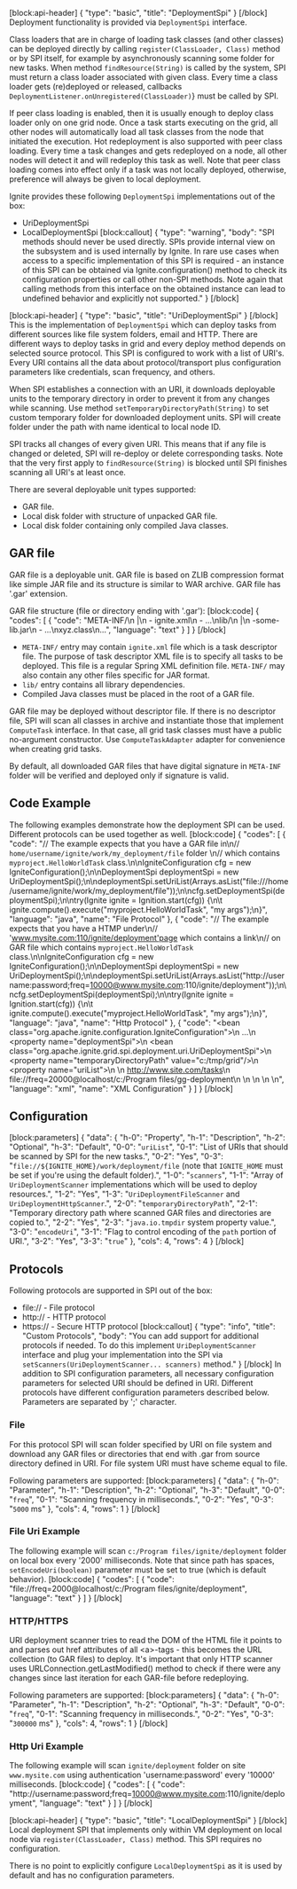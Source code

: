 [block:api-header]
{
  "type": "basic",
  "title": "DeploymentSpi"
}
[/block]
Deployment functionality is provided via `DeploymentSpi` interface.

Class loaders that are in charge of loading task classes (and other classes) can be deployed directly by calling `register(ClassLoader, Class)` method or by SPI itself, for example by asynchronously scanning some folder for new tasks. When method `findResource(String)` is called by the system, SPI must return a class loader associated with given class. Every time a class loader gets (re)deployed or released, callbacks `DeploymentListener.onUnregistered(ClassLoader)`} must be called by SPI.

If peer class loading is enabled, then it is usually enough to deploy class loader only on one grid node. Once a task starts executing on the grid, all other nodes will automatically load all task classes from the node that initiated the execution. Hot redeployment is also supported with peer class loading. Every time a task changes and gets redeployed on a node, all other nodes will detect it and will redeploy this task as well. Note that peer class loading comes into effect only if a task was not locally deployed, otherwise, preference will always be given to local deployment.

Ignite provides these following `DeploymentSpi` implementations out of the box:
  * UriDeploymentSpi
  * LocalDeploymentSpi
[block:callout]
{
  "type": "warning",
  "body": "SPI methods should never be used directly. SPIs provide internal view on the subsystem and is used internally by Ignite. In rare use cases when access to a specific implementation of this SPI is required - an instance of this SPI can be obtained via Ignite.configuration() method to check its configuration properties or call other non-SPI methods. Note again that calling methods from this interface on the obtained instance can lead to undefined behavior and explicitly not supported."
}
[/block]

[block:api-header]
{
  "type": "basic",
  "title": "UriDeploymentSpi"
}
[/block]
This is the implementation of `DeploymentSpi` which can deploy tasks from different sources like file system folders, email and HTTP. There are different ways to deploy tasks in grid and every deploy method depends on selected source protocol. This SPI is configured to work with a list of URI's. Every URI contains all the data about protocol/transport plus configuration parameters like credentials, scan frequency, and others.

When SPI establishes a connection with an URI, it downloads deployable units to the temporary directory in order to prevent it from any changes while scanning. Use method `setTemporaryDirectoryPath(String)` to set custom temporary folder for downloaded deployment units. SPI will create folder under the path with name identical to local node ID.

SPI tracks all changes of every given URI. This means that if any file is changed or deleted, SPI will re-deploy or delete corresponding tasks. Note that the very first apply to `findResource(String)` is blocked until SPI finishes scanning all URI's at least once.

There are several deployable unit types supported:
  * GAR file.
  * Local disk folder with structure of unpacked GAR file.
  * Local disk folder containing only compiled Java classes.

## GAR file
GAR file is a deployable unit. GAR file is based on ZLIB compression format like simple JAR file and its structure is similar to WAR archive. GAR file has '.gar' extension.

GAR file structure (file or directory ending with '.gar'):
[block:code]
{
  "codes": [
    {
      "code": "META-INF/\n        |\n         - ignite.xml\n         - ...\nlib/\n   |\n    -some-lib.jar\n    - ...\nxyz.class\n...",
      "language": "text"
    }
  ]
}
[/block]
  * `META-INF/` entry may contain `ignite.xml` file which is a task descriptor file. The purpose of task descriptor XML file is to specify all tasks to be deployed. This file is a regular Spring XML definition file. `META-INF/` may also contain any other files specific for JAR format.
  * `lib/` entry contains all library dependencies.
  * Compiled Java classes must be placed in the root of a GAR file.

GAR file may be deployed without descriptor file. If there is no descriptor file, SPI will scan all classes in archive and instantiate those that implement `ComputeTask` interface. In that case, all grid task classes must have a public no-argument constructor. Use `ComputeTaskAdapter` adapter for convenience when creating grid tasks.

By default, all downloaded GAR files that have digital signature in `META-INF` folder will be verified and deployed only if signature is valid.

## Code Example
The following examples demonstrate how the deployment SPI can be used. Different protocols can be used together as well. 
[block:code]
{
  "codes": [
    {
      "code": "// The example expects that you have a GAR file in\n// `home/username/ignite/work/my_deployment/file` folder \n// which contains `myproject.HelloWorldTask` class.\n\nIgniteConfiguration cfg = new IgniteConfiguration();\n\nDeploymentSpi deploymentSpi = new UriDeploymentSpi();\n\ndeploymentSpi.setUriList(Arrays.asList(\"file:///home/username/ignite/work/my_deployment/file\"));\n\ncfg.setDeploymentSpi(deploymentSpi);\n\ntry(Ignite ignite = Ignition.start(cfg)) {\n\t  ignite.compute().execute(\"myproject.HelloWorldTask\", \"my args\");\n}",
      "language": "java",
      "name": "File Protocol"
    },
    {
      "code": "// The example expects that you have a HTMP under\n// 'www.mysite.com:110/ignite/deployment'page which contains a link\n// on GAR file which contains `myproject.HelloWorldTask` class.\n\nIgniteConfiguration cfg = new IgniteConfiguration();\n\nDeploymentSpi deploymentSpi = new UriDeploymentSpi();\n\ndeploymentSpi.setUriList(Arrays.asList(\"http://username:password;freq=10000@www.mysite.com:110/ignite/deployment\"));\n\ncfg.setDeploymentSpi(deploymentSpi);\n\ntry(Ignite ignite = Ignition.start(cfg)) {\n\t  ignite.compute().execute(\"myproject.HelloWorldTask\", \"my args\");\n}",
      "language": "java",
      "name": "Http Protocol"
    },
    {
      "code": "<bean class=\"org.apache.ignite.configuration.IgniteConfiguration\">\n  ...\n  <property name=\"deploymentSpi\">\n    <bean class=\"org.apache.ignite.grid.spi.deployment.uri.UriDeploymentSpi\">\n      <property name=\"temporaryDirectoryPath\" value=\"c:/tmp/grid\"/>\n      <property name=\"uriList\">\n        <list>\n          <value>http://www.site.com/tasks</value>\n          <value>file://freq=20000@localhost/c:/Program files/gg-deployment</value>\n        </list>\n      </property>\n    </bean>\n  </property>\n</bean>",
      "language": "xml",
      "name": "XML Configuration"
    }
  ]
}
[/block]
## Configuration
[block:parameters]
{
  "data": {
    "h-0": "Property",
    "h-1": "Description",
    "h-2": "Optional",
    "h-3": "Default",
    "0-0": "`uriList`",
    "0-1": "List of URIs that should be scanned by SPI for the new tasks.",
    "0-2": "Yes",
    "0-3": "`file://${IGNITE_HOME}/work/deployment/file` (note that `IGNITE_HOME` must be set if you're using the default folder).",
    "1-0": "`scanners`",
    "1-1": "Array of `UriDeploymentScanner` implementations which will be used to deploy resources.",
    "1-2": "Yes",
    "1-3": "`UriDeploymentFileScanner` and `UriDeploymentHttpScanner`.",
    "2-0": "`temporaryDirectoryPath`",
    "2-1": "Temporary directory path where scanned GAR files and directories are copied to.",
    "2-2": "Yes",
    "2-3": "`java.io.tmpdir` system property value.",
    "3-0": "`encodeUri`",
    "3-1": "Flag to control encoding of the `path` portion of URI.",
    "3-2": "Yes",
    "3-3": "`true`"
  },
  "cols": 4,
  "rows": 4
}
[/block]
## Protocols
Following protocols are supported in SPI out of the box:
  * file:// - File protocol
  * http:// - HTTP protocol
  * https:// - Secure HTTP protocol
[block:callout]
{
  "type": "info",
  "title": "Custom Protocols",
  "body": "You can add support for additional protocols if needed. To do this implement `UriDeploymentScanner` interface and plug your implementation into the SPI via `setScanners(UriDeploymentScanner... scanners)` method."
}
[/block]
In addition to SPI configuration parameters, all necessary configuration parameters for selected URI should be defined in URI. Different protocols have different configuration parameters described below. Parameters are separated by ';' character.

### File
For this protocol SPI will scan folder specified by URI on file system and download any GAR files or directories that end with .gar from source directory defined in URI. For file system URI must have scheme equal to file.

Following parameters are supported:
[block:parameters]
{
  "data": {
    "h-0": "Parameter",
    "h-1": "Description",
    "h-2": "Optional",
    "h-3": "Default",
    "0-0": "`freq`",
    "0-1": "Scanning frequency in milliseconds.",
    "0-2": "Yes",
    "0-3": "`5000` ms"
  },
  "cols": 4,
  "rows": 1
}
[/block]
### File Uri Example
The following example will scan `c:/Program files/ignite/deployment` folder on local box every '2000' milliseconds. Note that since path has spaces, `setEncodeUri(boolean)` parameter must be set to true (which is default behavior).
[block:code]
{
  "codes": [
    {
      "code": "file://freq=2000@localhost/c:/Program files/ignite/deployment",
      "language": "text"
    }
  ]
}
[/block]
### HTTP/HTTPS
URI deployment scanner tries to read the DOM of the HTML file it points to and parses out href attributes of all &lt;a&gt;-tags - this becomes the URL collection (to GAR files) to deploy. It's important that only HTTP scanner uses URLConnection.getLastModified() method to check if there were any changes since last iteration for each GAR-file before redeploying. 

Following parameters are supported:
[block:parameters]
{
  "data": {
    "h-0": "Parameter",
    "h-1": "Description",
    "h-2": "Optional",
    "h-3": "Default",
    "0-0": "`freq`",
    "0-1": "Scanning frequency in milliseconds.",
    "0-2": "Yes",
    "0-3": "`300000` ms"
  },
  "cols": 4,
  "rows": 1
}
[/block]
### Http Uri Example
The following example will scan `ignite/deployment` folder on site `www.mysite.com` using authentication 'username:password' every '10000' milliseconds.
[block:code]
{
  "codes": [
    {
      "code": "http://username:password;freq=10000@www.mysite.com:110/ignite/deployment",
      "language": "text"
    }
  ]
}
[/block]

[block:api-header]
{
  "type": "basic",
  "title": "LocalDeploymentSpi"
}
[/block]
Local deployment SPI that implements only within VM deployment on local node via `register(ClassLoader, Class)` method. This SPI requires no configuration.

There is no point to explicitly configure `LocalDeploymentSpi` as it is used by default and has no configuration parameters.